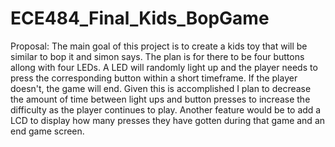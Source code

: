 # ECE484_Final_Kids_BopGame

Proposal:
The main goal of this project is to create a kids toy that will be similar to bop it and simon says.  The plan is for there to be four buttons allong with four LEDs.  A LED will randomly light up and the player needs to press the corresponding button within a short timeframe.  If the player doesn't, the game will end.  Given this is accomplished I plan to decrease the amount of time between light ups and button presses to increase the difficulty as the player continues to play.  Another feature would be to add a LCD to display how many presses they have gotten during that game and an end game screen.
